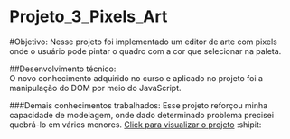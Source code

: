 # Projeto_3_Pixels_Art

#Objetivo: 
Nesse projeto foi implementado um editor de arte com pixels onde o usuário pode pintar o quadro com a cor que selecionar na paleta. 

##Desenvolvimento técnico:  
O novo conhecimento adquirido no curso e aplicado no projeto foi a manipulação do DOM por meio do JavaScript.

###Demais conhecimentos trabalhados: 
Esse projeto reforçou minha capacidade de modelagem, onde dado determinado problema precisei quebrá-lo em vários menores. 
[Click para visualizar o projeto](https://patrickbastosdeveloper.github.io/Projeto_3_Pixels_Art/) :shipit:
